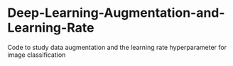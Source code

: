 # Deep-Learning-Augmentation-and-Learning-Rate
Code to study data augmentation and the learning rate hyperparameter for image classification
